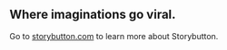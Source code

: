 ## Where imaginations go viral.

Go to [storybutton.com](https://storybutton.com) to learn more about Storybutton. 
